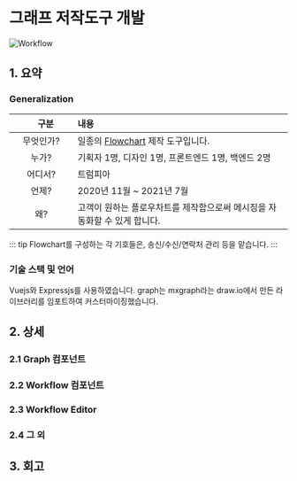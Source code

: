 # 그래프 저작도구 개발

![Workflow](/Animation2.gif)

## 1. 요약

### Generalization

| 　구분　　　　 | 내용                                                            |
|:-------:|:--------------------------------------------------------------|
|  무엇인가?  | 일종의 [Flowchart](/learning/flowchart.html) 제작 도구입니다. | 
|   누가?   | 기획자 1명, 디자인 1명, 프론트엔드 1명, 백엔드 2명                              | 
|  어디서?   | 트럼피아                                                          | 
|   언제?   | 2020년 11월 ~ 2021년 7월                                          | 
|   왜?    | 고객이 원하는 플로우차트를 제작함으로써 메시징을 자동화할 수 있게 합니다.                     | 

::: tip
Flowchart를 구성하는 각 기호들은, 송신/수신/연락처 관리 등을 맡습니다.
:::

### 기술 스택 및 언어

Vuejs와 Expressjs를 사용하였습니다.
graph는 mxgraph라는 draw.io에서 만든 라이브러리를 
임포트하여 커스터마이징했습니다.

## 2. 상세

### 2.1 Graph 컴포넌트

<design/>

### 2.2 Workflow 컴포넌트

### 2.3 Workflow Editor

### 2.4 그 외

## 3. 회고
